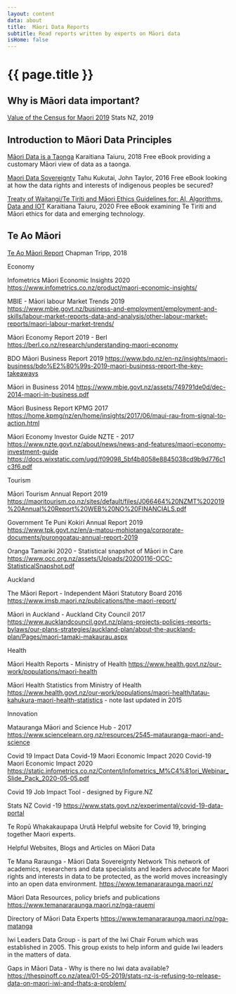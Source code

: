 ```yaml
---
layout: content
data: about
title:  Māori Data Reports
subtitle: Read reports written by experts on Māori data
isHome: false
---
```


# {{ page.title }}

## Why is Māori data important?

[Value of the Census for Maori 2019](https://www.stats.govt.nz/assets/Uploads/Reports/Value-of-the-census-for-Maori/Value-of-the-census-for-Maori.pdf)
Stats NZ, 2019

## Introduction to Māori Data Principles

[Māori Data is a Taonga](https://www.taiuru.maori.nz/data-is-a-taonga/)
Karaitiana Taiuru, 2018
Free eBook providing a customary Māori view of data as a taonga.

[Maori Data Sovereignty](https://press.anu.edu.au/publications/series/centre-aboriginal-economic-policy-research-caepr/indigenous-data-sovereignty)
Tahu Kukutai, John Taylor, 2016
Free eBook looking at how the data rights and interests of indigenous peoples be secured? 

[Treaty of Waitangi/Te Tiriti and Māori Ethics Guidelines for: AI, Algorithms, Data and IOT](https://www.taiuru.maori.nz/tiritiethicalguide/)
Karaitiana Taiuru, 2020
Free eBook examining Te Tiriti and Māori ethics for data and emerging technology.

## Te Ao Māori

[Te Ao Māori Report](https://www.chapmantripp.com/Publication%20PDFs/2018%20CT%20Te%20Ao%20Maori%20-%20English.pdf)
Chapman Tripp, 2018

Economy

Infometrics Māori Economic Insights 2020
https://www.infometrics.co.nz/product/maori-economic-insights/

MBIE - Māori labour Market Trends 2019
https://www.mbie.govt.nz/business-and-employment/employment-and-skills/labour-market-reports-data-and-analysis/other-labour-market-reports/maori-labour-market-trends/


Māori Economy Report 2019 - Berl
https://berl.co.nz/research/understanding-maori-economy

BDO Māori Business Report 2019 https://www.bdo.nz/en-nz/insights/maori-business/bdo%E2%80%99s-2019-maori-business-report-the-key-takeaways


Māori in Business 2014
https://www.mbie.govt.nz/assets/749791de0d/dec-2014-maori-in-business.pdf

Māori Business Report KPMG 2017
https://home.kpmg/nz/en/home/insights/2017/06/maui-rau-from-signal-to-action.html

Māori Economy Investor Guide NZTE -  2017
https://www.nzte.govt.nz/about/news/news-and-features/maori-economy-investment-guide
https://docs.wixstatic.com/ugd/f09098_5bf4b8058e8845038cd9b9d776c1c3f6.pdf

Tourism

Māori Tourism Annual Report 2019
https://maoritourism.co.nz/sites/default/files/J066464%20NZMT%202019%20Annual%20Report%20WEB%20NO%20FINANCIALS.pdf

Government
Te Puni Kokiri Annual Report 2019
https://www.tpk.govt.nz/en/a-matou-mohiotanga/corporate-documents/purongoatau-annual-report-2019

Oranga Tamariki 2020 - Statistical snapshot of Māori in Care
https://www.occ.org.nz/assets/Uploads/20200116-OCC-StatisticalSnapshot.pdf

Auckland

The Māori Report -  Independent Māori Statutory Board 2016
https://www.imsb.maori.nz/publications/the-maori-report/

Māori in Auckland - Auckland City Council 2017
https://www.aucklandcouncil.govt.nz/plans-projects-policies-reports-bylaws/our-plans-strategies/auckland-plan/about-the-auckland-plan/Pages/maori-tamaki-makaurau.aspx



Health

Māori Health Reports - Ministry of Health
https://www.health.govt.nz/our-work/populations/maori-health

Māori Health Statistics from Ministry of Health
https://www.health.govt.nz/our-work/populations/maori-health/tatau-kahukura-maori-health-statistics - note last updated in 2015

Innovation

Matauranga Māori and Science Hub  - 2017
https://www.sciencelearn.org.nz/resources/2545-matauranga-maori-and-science





Covid 19 Impact Data 
Covid-19 Maori Economic Impact 2020
Covid-19 Maori Economic Impact 2020
https://static.infometrics.co.nz/Content/Infometrics_M%C4%81ori_Webinar_Slide_Pack_2020-05-05.pdf

Covid 19 Job Impact Tool  - designed by Figure.NZ 


Stats NZ Covid -19
https://www.stats.govt.nz/experimental/covid-19-data-portal


Te Ropū Whakakaupapa Urutā Helpful website for Covid 19, bringing together Maori experts. 




Helpful Websites, Blogs and Articles on Māori Data

Te Mana Raraunga - Māori Data Sovereignty Network
This network of academics, researchers and data specialists and leaders advocate for Maori rights and interests in data to be protected, as the world moves increasingly into an open data environment.  https://www.temanararaunga.maori.nz/


Māori Data Resources, policy briefs and publications https://www.temanararaunga.maori.nz/nga-rauemi


Directory of Māori Data Experts https://www.temanararaunga.maori.nz/nga-matanga

Iwi Leaders Data Group - is part of the Iwi Chair Forum which was established in 2005. 
This group exists to help inform and guide Iwi leaders in the matters of data.  

Gaps in Māori Data - Why is there no Iwi data available? 
https://thespinoff.co.nz/atea/01-05-2019/stats-nz-is-refusing-to-release-data-on-maori-iwi-and-thats-a-problem/